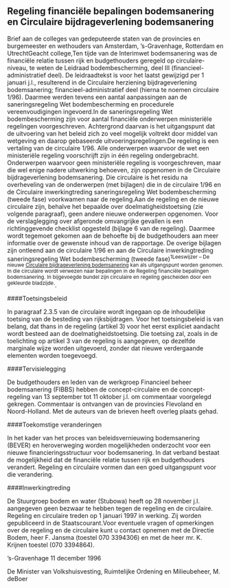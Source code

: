 <meta http-equiv='Content-Type' content='text/html; charset=utf-8' />

## Regeling financiële bepalingen bodemsanering en Circulaire bijdrageverlening bodemsanering

Brief aan de colleges van gedeputeerde staten van de provincies en burgemeester en wethouders van Amsterdam, ’s-Gravenhage, Rotterdam en UtrechtGeacht college,Ten tijde van de Interimwet bodemsanering was de financiële relatie tussen rijk en budgethouders geregeld op circulaire-niveau, te weten de Leidraad bodembescherming, deel III (financieel-administratief deel). De leidraadtekst is voor het laatst gewijzigd per 1 januari j.l., resulterend in de Circulaire herziening bijdrageverlening bodemsanering; financieel-administratief deel (hierna te noemen circulaire 1/96). Daarmee werden tevens een aantal aanpassingen aan de saneringsregeling Wet bodembescherming en procedurele vereenvoudigingen ingevoerd.In de saneringsregeling Wet bodembescherming zijn voor aantal financiële onderwerpen ministeriële regelingen voorgeschreven. Achtergrond daarvan is het uitgangspunt dat de uitvoering van het beleid zich zo veel mogelijk voltrekt door middel van wetgeving en daarop gebaseerde uitvoeringsregelingen.De regeling is een vertaling van de circulaire 1/96. Alle onderwerpen waarvoor de wet een ministeriële regeling voorschrijft zijn in één regeling ondergebracht. Onderwerpen waarvoor geen ministeriële regeling is voorgeschreven, maar die wel enige nadere uitwerking behoeven, zijn opgenomen in de Circulaire bijdrageverlening bodemsanering. Die circulaire is het residu na overheveling van de onderwerpen (met bijlagen) die in de circulaire 1/96 en de Circulaire inwerkingtreding saneringsregeling Wet bodembescherming (tweede fase) voorkwamen naar de regeling.Aan de regeling en de nieuwe circulaire zijn, behalve het bepaalde over doelmatigheidstoetsing (zie volgende paragraaf), geen andere nieuwe onderwerpen opgenomen. Voor de verslaglegging over afgeronde omvangrijke gevallen is een richtinggevende checklist opgesteld (bijlage 6 van de regeling). Daarmee wordt tegemoet gekomen aan de behoefte bij de budgethouders aan meer informatie over de gewenste inhoud van de rapportage. De overige bijlagen zijn ontleend aan de circulaire 1/96 en aan de Circulaire inwerkingtreding saneringsregeling Wet bodembescherming (tweede fase)<sup>1Leeswijzer – De nieuwe [Circulaire bijdrageverlening bodemsanering](../../../../../../../../../circulaire/circulaire/bijdrageverlening/bodemsanering/BWBR0008408/README.md) kan als uitgangspunt worden genomen. In die circulaire wordt verwezen naar bepalingen in de Regeling financiële bepalingen bodemsanering. In bijgevoegde bundel zijn circulaire en regeling gescheiden door een gekleurde bladzijde.</sup>. 

####Toetsingsbeleid

In paragraaf 2.3.5 van de circulaire wordt ingegaan op de inhoudelijke toetsing van de besteding van rijksbijdragen. Voor het toetsingsbeleid is van belang, dat thans in de regeling (artikel 3) voor het eerst expliciet aandacht wordt besteed aan de doelmatigheidstoetsing. Die toetsing zal, zoals in de toelichting op artikel 3 van de regeling is aangegeven, op dezelfde marginale wijze worden uitgevoerd, zonder dat nieuwe verdergaande elementen worden toegevoegd.

####Tervisielegging

De budgethouders en leden van de werkgroep Financieel beheer bodemsanering (FIBBS) hebben de concept-circulaire en de concept-regeling van 13 september tot 11 oktober j.l. om commentaar voorgelegd gekregen. Commentaar is ontvangen van de provincies Flevoland en Noord-Holland. Met de auteurs van de brieven heeft overleg plaats gehad.

####Toekomstige veranderingen

In het kader van het proces van beleidsvernieuwing bodemsanering (BEVER) en heroverweging worden mogelijkheden onderzocht voor een nieuwe financieringsstructuur voor bodemsanering. In dat verband bestaat de mogelijkheid dat de financiële relatie tussen rijk en budgethouders verandert. Regeling en circulaire vormen dan een goed uitgangspunt voor die verandering.

####Inwerkingtreding

De Stuurgroep bodem en water (Stubowa) heeft op 28 november j.l. aangegeven geen bezwaar te hebben tegen de regeling en de circulaire. Regeling en circulaire treden op 1 januari 1997 in werking. Zij worden gepubliceerd in de Staatscourant.Voor eventuele vragen of opmerkingen over de regeling en de circulaire kunt u contact opnemen met de Directie Bodem, heer F. Jansma (toestel 070 3394306) en met de heer mr. K. Krijnen toestel (070 3394864).

’s-Gravenhage
11 december 1996

De 
Minister van Volkshuisvesting, Ruimtelijke Ordening en Milieubeheer,
M. deBoer
